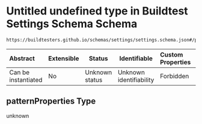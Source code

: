 # Untitled undefined type in Buildtest Settings Schema Schema

```txt
https://buildtesters.github.io/schemas/settings/settings.schema.json#/properties/executors/properties/local/patternProperties
```




| Abstract            | Extensible | Status         | Identifiable            | Custom Properties | Additional Properties | Access Restrictions | Defined In                                                                      |
| :------------------ | ---------- | -------------- | ----------------------- | :---------------- | --------------------- | ------------------- | ------------------------------------------------------------------------------- |
| Can be instantiated | No         | Unknown status | Unknown identifiability | Forbidden         | Allowed               | none                | [settings.schema.json\*](../../out/settings.schema.json "open original schema") |

## patternProperties Type

unknown
